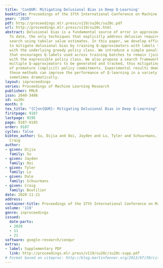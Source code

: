 ```yaml
---
title: 'ConQUR: Mitigating Delusional Bias in Deep Q-Learning'
booktitle: Proceedings of the 37th International Conference on Machine Learning
year: '2020'
pdf: http://proceedings.mlr.press/v119/su20c/su20c.pdf
url: http://proceedings.mlr.press/v119/su20c.html
abstract: Delusional bias is a fundamental source of error in approximate Q-learning.
  To date, the only techniques that explicitly address delusion require comprehensive
  search using tabular value estimates. In this paper, we develop efficient methods
  to mitigate delusional bias by training Q-approximators with labels that are "consistent"
  with the underlying greedy policy class. We introduce a simple penalization scheme
  that encourages Q-labels used across training batches to remain (jointly) consistent
  with the expressible policy class. We also propose a search framework that allows
  multiple Q-approximators to be generated and tracked, thus mitigating the effect
  of premature (implicit) policy commitments. Experimental results demonstrate that
  these methods can improve the performance of Q-learning in a variety of Atari games,
  sometimes dramatically.
layout: inproceedings
series: Proceedings of Machine Learning Research
publisher: PMLR
issn: 2640-3498
id: su20c
month: 0
tex_title: "{C}on{QUR}: Mitigating Delusional Bias in Deep Q-Learning"
firstpage: 9187
lastpage: 9195
page: 9187-9195
order: 9187
cycles: false
bibtex_author: Su, Dijia and Ooi, Jayden and Lu, Tyler and Schuurmans, Dale and Boutilier,
  Craig
author:
- given: Dijia
  family: Su
- given: Jayden
  family: Ooi
- given: Tyler
  family: Lu
- given: Dale
  family: Schuurmans
- given: Craig
  family: Boutilier
date: 2020-11-21
address: 
container-title: Proceedings of the 37th International Conference on Machine Learning
volume: '119'
genre: inproceedings
issued:
  date-parts:
  - 2020
  - 11
  - 21
software: google-research/conqur
extras:
- label: Supplementary PDF
  link: http://proceedings.mlr.press/v119/su20c/su20c-supp.pdf
# Format based on citeproc: http://blog.martinfenner.org/2013/07/30/citeproc-yaml-for-bibliographies/
---
```

